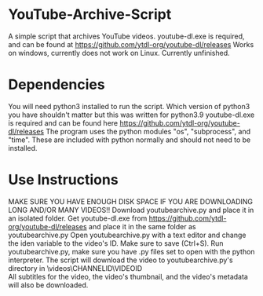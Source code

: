 # YouTube-Archive-Script
A simple script that archives YouTube videos.
youtube-dl.exe is required, and can be found at https://github.com/ytdl-org/youtube-dl/releases
Works on windows, currently does not work on Linux.
Currently unfinished.

# Dependencies
You will need python3 installed to run the script. Which version of python3 you have shouldn't matter but this was written for python3.9
youtube-dl.exe is required and can be found here https://github.com/ytdl-org/youtube-dl/releases
The program uses the python modules "os", "subprocess", and "time". These are included with python normally and should not need to be installed.

# Use Instructions
MAKE SURE YOU HAVE ENOUGH DISK SPACE IF YOU ARE DOWNLOADING LONG AND/OR MANY VIDEOS!!
Download youtubearchive.py and place it in an isolated folder.
Get youtube-dl.exe from https://github.com/ytdl-org/youtube-dl/releases and place it in the same folder as youtubearchive.py
Open youtubearchive.py with a text editor and change the iden variable to the video's ID. Make sure to save (Ctrl+S).
Run youtubearchive.py, make sure you have .py files set to open with the python interpreter.
The script will download the video to youtubearchive.py's directory in \videos\CHANNELID\VIDEOID\
All subtitles for the video, the video's thumbnail, and the video's metadata will also be downloaded.
